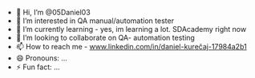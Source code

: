 - 👋 Hi, I’m @05Daniel03
- 👀 I’m interested in QA manual/automation tester
- 🌱 I’m currently learning - yes, im learning a lot. SDAcademy right now
- 💞️ I’m looking to collaborate on QA- automation testing
- 📫 How to reach me - www.linkedin.com/in/daniel-kurečaj-17984a2b1
- 😄 Pronouns: ...
- ⚡ Fun fact: ...

<!---
05Daniel03/05Daniel03 is a ✨ special ✨ repository because its `README.md` (this file) appears on your GitHub profile.
You can click the Preview link to take a look at your changes.
--->
